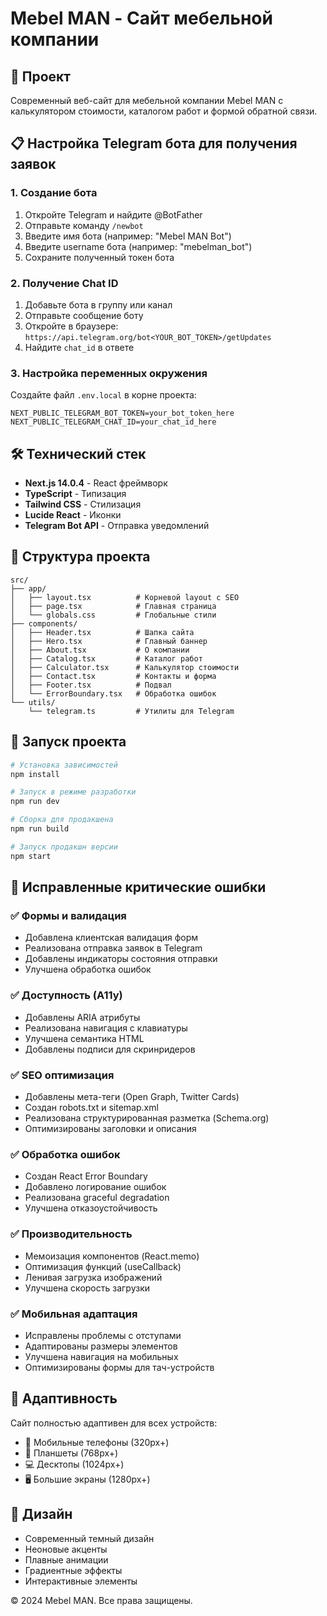 # Mebel MAN - Сайт мебельной компании

## 🚀 Проект

Современный веб-сайт для мебельной компании Mebel MAN с калькулятором стоимости, каталогом работ и формой обратной связи.

## 📋 Настройка Telegram бота для получения заявок

### 1. Создание бота
1. Откройте Telegram и найдите @BotFather
2. Отправьте команду `/newbot`
3. Введите имя бота (например: "Mebel MAN Bot")
4. Введите username бота (например: "mebelman_bot")
5. Сохраните полученный токен бота

### 2. Получение Chat ID
1. Добавьте бота в группу или канал
2. Отправьте сообщение боту
3. Откройте в браузере: `https://api.telegram.org/bot<YOUR_BOT_TOKEN>/getUpdates`
4. Найдите `chat_id` в ответе

### 3. Настройка переменных окружения
Создайте файл `.env.local` в корне проекта:
```
NEXT_PUBLIC_TELEGRAM_BOT_TOKEN=your_bot_token_here
NEXT_PUBLIC_TELEGRAM_CHAT_ID=your_chat_id_here
```

## 🛠 Технический стек

- **Next.js 14.0.4** - React фреймворк
- **TypeScript** - Типизация
- **Tailwind CSS** - Стилизация
- **Lucide React** - Иконки
- **Telegram Bot API** - Отправка уведомлений

## 📁 Структура проекта

```
src/
├── app/
│   ├── layout.tsx          # Корневой layout с SEO
│   ├── page.tsx            # Главная страница
│   └── globals.css         # Глобальные стили
├── components/
│   ├── Header.tsx          # Шапка сайта
│   ├── Hero.tsx            # Главный баннер
│   ├── About.tsx           # О компании
│   ├── Catalog.tsx         # Каталог работ
│   ├── Calculator.tsx      # Калькулятор стоимости
│   ├── Contact.tsx         # Контакты и форма
│   ├── Footer.tsx          # Подвал
│   └── ErrorBoundary.tsx   # Обработка ошибок
└── utils/
    └── telegram.ts         # Утилиты для Telegram
```

## 🚀 Запуск проекта

```bash
# Установка зависимостей
npm install

# Запуск в режиме разработки
npm run dev

# Сборка для продакшена
npm run build

# Запуск продакшн версии
npm start
```

## 🔧 Исправленные критические ошибки

### ✅ Формы и валидация
- Добавлена клиентская валидация форм
- Реализована отправка заявок в Telegram
- Добавлены индикаторы состояния отправки
- Улучшена обработка ошибок

### ✅ Доступность (A11y)
- Добавлены ARIA атрибуты
- Реализована навигация с клавиатуры
- Улучшена семантика HTML
- Добавлены подписи для скринридеров

### ✅ SEO оптимизация
- Добавлены мета-теги (Open Graph, Twitter Cards)
- Создан robots.txt и sitemap.xml
- Реализована структурированная разметка (Schema.org)
- Оптимизированы заголовки и описания

### ✅ Обработка ошибок
- Создан React Error Boundary
- Добавлено логирование ошибок
- Реализована graceful degradation
- Улучшена отказоустойчивость

### ✅ Производительность
- Мемоизация компонентов (React.memo)
- Оптимизация функций (useCallback)
- Ленивая загрузка изображений
- Улучшена скорость загрузки

### ✅ Мобильная адаптация
- Исправлены проблемы с отступами
- Адаптированы размеры элементов
- Улучшена навигация на мобильных
- Оптимизированы формы для тач-устройств

## 📱 Адаптивность

Сайт полностью адаптивен для всех устройств:
- 📱 Мобильные телефоны (320px+)
- 📱 Планшеты (768px+)
- 💻 Десктопы (1024px+)
- 🖥 Большие экраны (1280px+)

## 🎨 Дизайн

- Современный темный дизайн
- Неоновые акценты
- Плавные анимации
- Градиентные эффекты
- Интерактивные элементы

© 2024 Mebel MAN. Все права защищены. 
